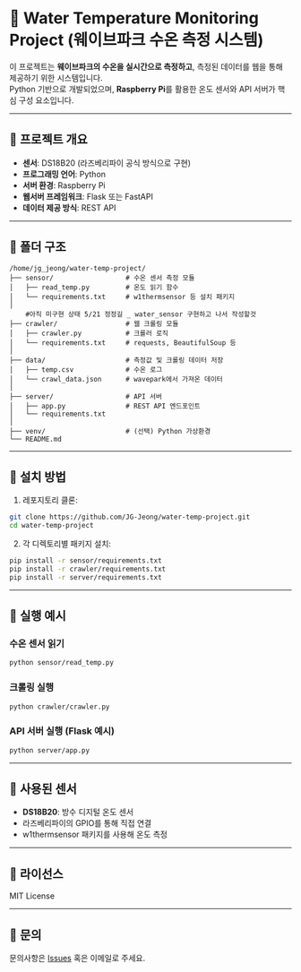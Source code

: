 # 🌊 Water Temperature Monitoring Project (웨이브파크 수온 측정 시스템)

이 프로젝트는 **웨이브파크의 수온을 실시간으로 측정하고**, 측정된 데이터를 웹을 통해 제공하기 위한 시스템입니다.  
Python 기반으로 개발되었으며, **Raspberry Pi**를 활용한 온도 센서와 API 서버가 핵심 구성 요소입니다.

---

## 📌 프로젝트 개요

- **센서**: DS18B20 (라즈베리파이 공식 방식으로 구현)
- **프로그래밍 언어**: Python
- **서버 환경**: Raspberry Pi
- **웹서버 프레임워크**: Flask 또는 FastAPI
- **데이터 제공 방식**: REST API

---

## 📁 폴더 구조

```
/home/jg_jeong/water-temp-project/
├── sensor/                  # 수온 센서 측정 모듈
│   ├── read_temp.py         # 온도 읽기 함수
│   └── requirements.txt     # w1thermsensor 등 설치 패키지
│
    #아직 미구현 상태 5/21 정정길 _ water_sensor 구현하고 나서 작성할것
├── crawler/                 # 웹 크롤링 모듈
│   ├── crawler.py           # 크롤러 로직
│   └── requirements.txt     # requests, BeautifulSoup 등
│
├── data/                    # 측정값 및 크롤링 데이터 저장
│   ├── temp.csv             # 수온 로그
│   └── crawl_data.json      # wavepark에서 가져온 데이터
│
├── server/                  # API 서버
│   ├── app.py               # REST API 엔드포인트
│   └── requirements.txt
│
├── venv/                    # (선택) Python 가상환경
└── README.md
```

---

## 🔧 설치 방법

1. 레포지토리 클론:

```bash
git clone https://github.com/JG-Jeong/water-temp-project.git
cd water-temp-project
```

2. 각 디렉토리별 패키지 설치:

```bash
pip install -r sensor/requirements.txt
pip install -r crawler/requirements.txt
pip install -r server/requirements.txt
```

---

## 🚀 실행 예시

### 수온 센서 읽기

```bash
python sensor/read_temp.py
```

### 크롤링 실행

```bash
python crawler/crawler.py
```

### API 서버 실행 (Flask 예시)

```bash
python server/app.py
```

---

## 📡 사용된 센서

- **DS18B20**: 방수 디지털 온도 센서
- 라즈베리파이의 GPIO를 통해 직접 연결
- w1thermsensor 패키지를 사용해 온도 측정

---

## 📃 라이선스

MIT License

---

## 🙋 문의

문의사항은 [Issues](https://github.com/JG-Jeong/water-temp-project/issues) 혹은 이메일로 주세요.
